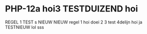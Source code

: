 # PHP-12a  hoi3 TESTDUIZEND hoi
REGEL 1 TEST s NIEUW NIEUW  regel 1
hoi
doei 2 3 test 4delijn hoi ja TESTNIEUW
lol
sss

